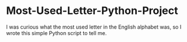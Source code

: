 # Most-Used-Letter-Python-Project
I was curious what the most used letter in the English alphabet was, so I wrote this simple Python script to tell me.
